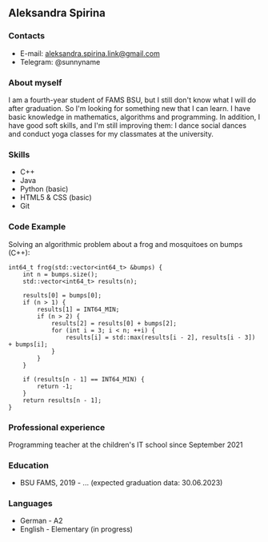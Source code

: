 ## Aleksandra Spirina

### **Contacts**
* E-mail: aleksandra.spirina.link@gmail.com
* Telegram: @sunnyname 

### **About myself**
I am a fourth-year student of FAMS BSU, but I still don't know what I will do after graduation. So I'm looking for something new that I can learn. I have basic knowledge in mathematics, algorithms and programming. In addition, I have good soft skills, and I'm still improving them: I dance social dances and conduct yoga classes for my classmates at the university.

### **Skills**
* C++
* Java
* Python (basic)
* HTML5 & CSS (basic)
* Git

### **Code Example**
Solving an algorithmic problem about a frog and mosquitoes on bumps (C++):
```
int64_t frog(std::vector<int64_t> &bumps) {
    int n = bumps.size();
    std::vector<int64_t> results(n);

    results[0] = bumps[0];
    if (n > 1) {
        results[1] = INT64_MIN;
        if (n > 2) {
            results[2] = results[0] + bumps[2];
            for (int i = 3; i < n; ++i) {
                results[i] = std::max(results[i - 2], results[i - 3]) + bumps[i];
            }
        }
    }

    if (results[n - 1] == INT64_MIN) {
        return -1;
    }
    return results[n - 1];
}
```

### **Professional experience**
Programming teacher at the children's IT school since September 2021
### **Education**
* BSU FAMS, 2019 - ... (expected graduation data: 30.06.2023)

### **Languages**
* German - A2 
* English - Elementary (in progress)
